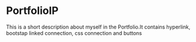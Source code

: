 # PortfolioIP
This is a short description about myself in the Portfolio.It contains hyperlink, bootstap linked connection, css connection and buttons
